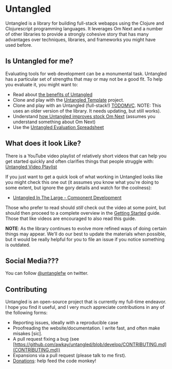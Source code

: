 # Untangled

Untangled is a library for building full-stack webapps using the Clojure and Clojurescript programming languages.
It leverages Om Next and a number of other libraries to provide a strongly cohesive story that has many 
advantages over techniques, libraries, and frameworks you might have used before.

## Is Untangled for me?

Evaluating tools for web development can be a monumental task. Untangled has a particular
set of strengths that may or may not be a good fit. To help you evaluate it, you might want to:

- Read about [the benefits of Untangled](benefits.html)
- Clone and play with the [Untangled Template](https://github.com/awkay/untangled-template) project.
- Clone and play with an Untangled (full-stack!) [TODOMVC](https://github.com/untangled-web/untangled-todomvc). NOTE: This uses an older version of the library. It needs updating, but still works).
- Understand [how Untangled improves stock Om Next](vsom-next.html) (assumes you understand something about Om Next)
- Use the [Untangled Evaluation Spreadsheet](evaluation.html)

## What does it look Like?

There is a YouTube video playlist of relatively short videos that can help you get
started quickly and often clarifies things that people struggle with:
[Untangled Video Playlist](https://www.youtube.com/playlist?list=PLVi9lDx-4C_T_gsmBQ_2gztvk6h_Usw6R)

If you just want to get a quick look of what working in Untangled looks like you might check this one out (it assumes you know what you're doing to some extent, but
ignore the gory details and watch for the coolness):

- [Untangled In The Large - Component Development](https://youtu.be/uxI2XVgdDBU?list=PLVi9lDx-4C_T_gsmBQ_2gztvk6h_Usw6R)

Those who prefer to read should *still* check out the video at some point, but should then
proceed to a complete overview in the
[Getting Started](https://github.com/awkay/untangled/blob/develop/GettingStarted.adoc)
guide. Those that like videos are encouraged to also read this guide.

**NOTE**: As the library continues to evolve more refined ways of doing certain things may appear. We'll do
our best to update the materials when possible, but it would be really helpful for you to
file an issue if you notice something is outdated.

## Social Media???

You can follow [@untanglefw](http://www.twitter.com/untangledfw) on twitter.

## Contributing

Untangled is an open-source project that is currently my full-time endeavor. I hope you
find it useful, and I very much appreciate contributions in any of the
following forms:

- Reporting issues, ideally with a reproducible case
- Proofreading the website/documentation. I write fast, and often make misakes [sic].
- A pull request fixing a bug (see [https://github.com/awkay/untangled/blob/develop/CONTRIBUTING.md](CONTRIBUTING.md))
- Expansions via a pull request (please talk to me first).
- [Donations](https://www.patreon.com/untangledfw): help feed the code monkey!
